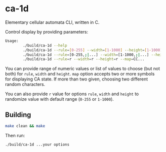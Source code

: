 # ca-1d

Elementary cellular automata CLI, written in C.

Control display by providing parameters:

```bash
Usage:
        ./build/ca-1d --help
        ./build/ca-1d --rule=[0-255] --width=[1-1000] --height=[1-1000] --map=CC...
        ./build/ca-1d --rule=[0-255,;|...] --width=[1-1000,;|...] --height=[1-1000,;|...] --map=CC...
        ./build/ca-1d --rule=r --width=r --height=r --map=CC...
```

You can provide range of numeric values or list of values to choose (but not both) for `rule`, `width` and `height`.
`map` option accepts two or more symbols for displaying CA state. If more than two given, choosing two different random characters.

You can also provide `r` value for options `rule`, `width` and `height` to randomize value with default range (`0-255` or `1-1000`).

## Building

```bash
make clean && make
```

Then run:

```bash
./build/ca-1d ...your options
```
